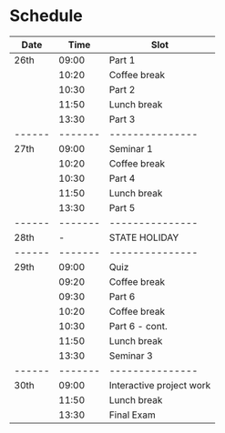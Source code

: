 # Schedule

| Date | Time  | Slot          |
|------|-------|---------------|
| 26th | 09:00 | Part 1        |
|      | 10:20 | Coffee break  |
|      | 10:30 | Part 2        |
|      | 11:50 | Lunch break   |
|      | 13:30 | Part 3     |
|------|-------|---------------|
| 27th | 09:00 | Seminar 1     |
|      | 10:20 | Coffee break  |
|      | 10:30 | Part 4        |
|      | 11:50 | Lunch break   |
|      | 13:30 | Part 5        |
|------|-------|---------------|
| 28th | -     | STATE HOLIDAY |
|------|-------|---------------|
| 29th | 09:00 | Quiz          |
|      | 09:20 | Coffee break  |
|      | 09:30 | Part 6        |
|      | 10:20 | Coffee break  |
|      | 10:30 | Part 6 - cont. 
|      | 11:50 | Lunch break   |
|      | 13:30 | Seminar 3     |
|------|-------|---------------|
| 30th | 09:00 | Interactive project work|
|      | 11:50 | Lunch break   |
|      | 13:30 | Final Exam    |
